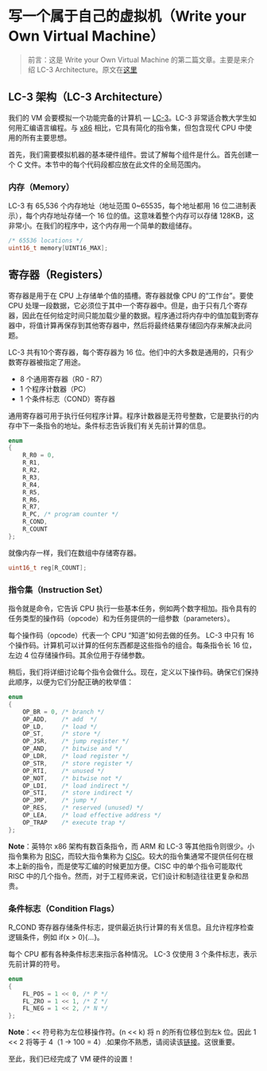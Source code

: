 # 写一个属于自己的虚拟机（Write your Own Virtual Machine）

> 前言：这是 Write your Own Virtual Machine 的第二篇文章。主要是来介绍 LC-3 Architecture。原文在[这里](https://justinmeiners.github.io/lc3-vm/)



## LC-3 架构（LC-3 Architecture）

我们的 VM 会要模拟一个功能完备的计算机 — [LC-3](https://en.wikipedia.org/wiki/LC-3)。LC-3 非常适合教大学生如何用汇编语言编程。与 [x86](http://ref.x86asm.net/coder64.html) 相比，它具有简化的指令集，但包含现代 CPU 中使用的所有主要思想。



首先，我们需要模拟机器的基本硬件组件。尝试了解每个组件是什么。首先创建一个 C 文件。本节中的每个代码段都应放在此文件的全局范围内。



### 内存（Memory）



LC-3 有 65,536 个内存地址（地址范围 0~65535，每个地址都用 16 位二进制表示），每个内存地址存储一个 16 位的值。这意味着整个内存可以存储 128KB，这非常小。在我们的程序中，这个内存用一个简单的数组储存。



``` c
/* 65536 locations */
uint16_t memory[UINT16_MAX];
```



## 寄存器（Registers）



寄存器是用于在 CPU 上存储单个值的插槽。寄存器就像 CPU 的“工作台”。要使 CPU 处理一段数据，它必须位于其中一个寄存器中。但是，由于只有几个寄存器，因此在任何给定时间只能加载少量的数据。程序通过将内存中的值加载到寄存器中，将值计算再保存到其他寄存器中，然后将最终结果存储回内存来解决此问题。



LC-3 共有10个寄存器，每个寄存器为 16 位。他们中的大多数是通用的，只有少数寄存器被指定了用途。



+ 8 个通用寄存器（R0 - R7）
+ 1 个程序计数器（PC）
+ 1 个条件标志（COND）寄存器



通用寄存器可用于执行任何程序计算。程序计数器是无符号整数，它是要执行的内存中下一条指令的地址。条件标志告诉我们有关先前计算的信息。



``` c
enum
{
    R_R0 = 0,
    R_R1,
    R_R2,
    R_R3,
    R_R4,
    R_R5,
    R_R6,
    R_R7,
    R_PC, /* program counter */
    R_COND,
    R_COUNT
};
```



就像内存一样，我们在数组中存储寄存器。

```c
uint16_t reg[R_COUNT];
```



### 指令集（Instruction Set）



指令就是命令，它告诉 CPU 执行一些基本任务，例如两个数字相加。指令具有的任务类型的操作码（opcode）和为任务提供的一组参数（parameters）。



每个操作码（opcode）代表一个 CPU “知道”如何去做的任务。 LC-3 中只有 16 个操作码。计算机可以计算的任何东西都是这些指令的组合。每条指令长 16 位，左边 4 位存储操作码。其余位用于存储参数。



稍后，我们将详细讨论每个指令会做什么。现在，定义以下操作码。确保它们保持此顺序，以便为它们分配正确的枚举值：



```c
enum
{
    OP_BR = 0, /* branch */
    OP_ADD,    /* add  */
    OP_LD,     /* load */
    OP_ST,     /* store */
    OP_JSR,    /* jump register */
    OP_AND,    /* bitwise and */
    OP_LDR,    /* load register */
    OP_STR,    /* store register */
    OP_RTI,    /* unused */
    OP_NOT,    /* bitwise not */
    OP_LDI,    /* load indirect */
    OP_STI,    /* store indirect */
    OP_JMP,    /* jump */
    OP_RES,    /* reserved (unused) */
    OP_LEA,    /* load effective address */
    OP_TRAP    /* execute trap */
};
```



**Note**：英特尔 x86 架构有数百条指令，而 ARM 和 LC-3 等其他指令则很少。小指令集称为 [RISC](https://en.wikipedia.org/wiki/Reduced_instruction_set_computer)，而较大指令集称为 [CISC](https://en.wikipedia.org/wiki/Complex_instruction_set_computer)。较大的指令集通常不提供任何在根本上新的指令，而是使写汇编的时候更加方便。CISC 中的单个指令可能取代 RISC 中的几个指令。然而，对于工程师来说，它们设计和制造往往更复杂和昂贵。



### 条件标志（Condition Flags）



R_COND 寄存器存储条件标志，提供最近执行计算的有关信息。且允许程序检查逻辑条件，例如 if(x > 0){...}。



每个 CPU 都有各种条件标志来指示各种情况。 LC-3 仅使用 3 个条件标志，表示先前计算的符号。



```c
enum
{
    FL_POS = 1 << 0, /* P */
    FL_ZRO = 1 << 1, /* Z */
    FL_NEG = 1 << 2, /* N */
};
```



**Note**：<< 符号称为左位移操作符。(n << k) 将  n 的所有位移位到左k 位。因此 1 << 2 将等于 4（1 -> 100 = 4）.如果你不熟悉，请阅读该[链接](https://msdn.microsoft.com/en-us/library/336xbhcz.aspx)。这很重要。



至此，我们已经完成了 VM 硬件的设置！
